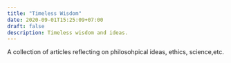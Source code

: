 ```yaml
---
title: "Timeless Wisdom"
date: 2020-09-01T15:25:09+07:00
draft: false 
description: Timeless wisdom and ideas.
---
```


A collection of articles reflecting on philosohpical ideas, ethics, science,etc. 
